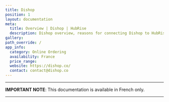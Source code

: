 ```yaml
---
title: Dishop
position: 1
layout: documentation
meta:
  title: Overview | Dishop | HubRise
  description: Dishop overview, reasons for connecting Dishop to HubRise and summary of integrated features. Synchronise data between Dishop, your EPOS and your other apps.
gallery:
path_override: /
app_info:
  category: Online Ordering
  availability: France
  price_range:
  website: https://dishop.co/
  contact: contact@dishop.co
---
```


---

**IMPORTANT NOTE**: This documentation is available <Link to="/fr/apps/dishop" addLocalePrefix={false}>in French only</Link>.

---
